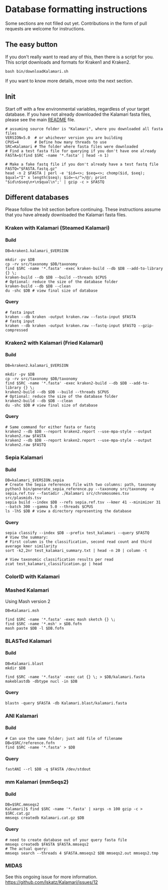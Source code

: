 # Database formatting instructions

Some sections are not filled out yet.  Contributions in the form of pull requests are welcome for instructions.

## The easy button

If you don't really want to read any of this, then there is
a script for you.
This script downloads and formats for Kraken1 and Kraken2.

    bash bin/downloadKalamari.sh

If you want to know more details, move onto the next section.

## Init

Start off with a few environmental variables, regardless of your target database.
If you have not already downloaded the Kalamari fasta files, please see the main [README](../README.md) file.

    # assuming source folder is "Kalamari", where you downloaded all fasta files
    VERSION=5.0  # or whichever version you are building
    CPUS=4       # Define how many threads to use
    SRC=Kalamari # The folder where fasta files were downloaded
    # Find a test fasta file for querying if you don't have one already
    FASTA=$(find $SRC -name '*.fasta' | head -n 1) 
    
    # Make a fake fastq file if you don't already have a test fastq file
    FASTQ="$FASTA.fastq.gz"
    head -n 2 $FASTA | perl -e '$id=<>; $seq=<>; chomp($id, $seq); $qual="I" x length($seq); $id=~s/^>/@/; print "$id\n$seq\n+\n$qual\n";' | gzip -c > $FASTQ
   
## Different databases

Please follow the Init section before continuing. These instructions assume that you have already downloaded the Kalamari fasta files.

### Kraken with Kalamari (Steamed Kalamari)

#### Build

    DB=kraken1.kalamari_$VERSION

    mkdir -pv $DB
    cp -rv src/taxonomy $DB/taxonomy
    find $SRC -name '*.fasta' -exec kraken-build --db $DB --add-to-library {} \;
    kraken-build --db $DB --build --threads $CPUS
    # Optional: reduce the size of the database folder
    kraken-build --db $DB --clean
    du -shc $DB # view final size of database

#### Query

    # fasta input
    kraken --db kraken -output kraken.raw --fasta-input $FASTA
    # fastq input
    kraken --db kraken -output kraken.raw --fastq-input $FASTQ --gzip-compressed

### Kraken2 with Kalamari (Fried Kalamari)

#### Build

    DB=kraken2.kalamari_$VERSION

    mkdir -pv $DB
    cp -rv src/taxonomy $DB/taxonomy
    find $SRC -name '*.fasta' -exec kraken2-build --db $DB --add-to-library {} \;
    kraken2-build --db $DB --build --threads $CPUS
    # Optional: reduce the size of the database folder
    kraken2-build --db $DB --clean
    du -shc $DB # view final size of database

#### Query

    # Same command for either fasta or fastq
    kraken2 --db $DB --report kraken2.report --use-mpa-style --output kraken2.raw $FASTA
    kraken2 --db $DB --report kraken2.report --use-mpa-style --output kraken2.raw $FASTQ
    
### Sepia Kalamari

#### Build

    DB=kalamari_$VERSION.sepia
    # Create the Sepia references file with two columns: path, taxonomy
    python3 bin/generate_sepia_reference.py --taxonomy src/taxonomy -o sepia.ref.tsv --fastadir ./Kalamari src/chromosomes.tsv src/plasmids.tsv
    sepia build --index $DB --refs sepia.ref.tsv --kmer 41 --minimizer 31 --batch 300 --gamma 5.0 --threads $CPUS 
    ls -lhS $DB # view a directory representing the database    
    
#### Query

    sepia classify --index $DB --prefix test_kalamari --query $FASTQ
    # View the summary:
    # First column is the classification, second read count and third average kmer similarity
    sort -k2,2nr test_kalamari_summary.txt | head -n 20 | column -t

    # View taxonomic classification results per read
    zcat test_kalamari_classification.gz | head

### ColorID with Kalamari

### Mashed Kalamari

Using Mash version 2

    DB=Kalamari.msh

    find $SRC -name '*.fasta' -exec mash sketch {} \;
    find $SRC -name '*.msh' > $DB.fofn
    mash paste $DB -l $DB.fofn

### BLASTed Kalamari

#### Build

    DB=Kalamari.blast
    mkdir $DB

    find $SRC -name '*.fasta' -exec cat {} \; > $DB/kalamari.fasta
    makeblastdb -dbtype nucl -in $DB

#### Query

    blastn -query $FASTA -db Kalamari.blast/kalamari.fasta

### ANI Kalamari

#### Build

    # Can use the same folder; just add file of filename
    DB=$SRC/reference.fofn
    find $SRC -name '*.fasta' > $DB

#### Query

    fastANI --rl $DB -q $FASTA /dev/stdout

### mm Kalamari (mmSeqs2)

#### Build

    DB=$SRC.mmseqs2
    Kalamari]$ find $SRC -name '*.fasta' | xargs -n 100 gzip -c > $SRC.cat.gz
    mmseqs createdb Kalamari.cat.gz $DB

#### Query

    # need to create database out of your query fasta file
    mmseqs createdb $FASTA $FASTA.mmseqs2
    # The actual query:
    mmseqs search --threads 4 $FASTA.mmseqs2 $DB mmseqs2.out mmseqs2.tmp

### MIDAS

See this ongoing issue for more information.
https://github.com/lskatz/Kalamari/issues/12
